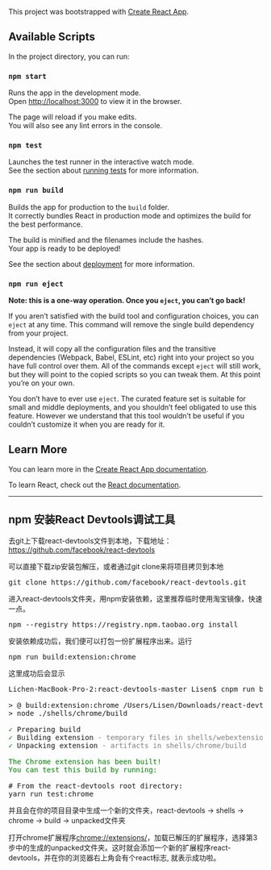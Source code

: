 This project was bootstrapped with [Create React App](https://github.com/facebook/create-react-app).

## Available Scripts

In the project directory, you can run:

### `npm start`

Runs the app in the development mode.<br>
Open [http://localhost:3000](http://localhost:3000) to view it in the browser.

The page will reload if you make edits.<br>
You will also see any lint errors in the console.

### `npm test`

Launches the test runner in the interactive watch mode.<br>
See the section about [running tests](https://facebook.github.io/create-react-app/docs/running-tests) for more information.

### `npm run build`

Builds the app for production to the `build` folder.<br>
It correctly bundles React in production mode and optimizes the build for the best performance.

The build is minified and the filenames include the hashes.<br>
Your app is ready to be deployed!

See the section about [deployment](https://facebook.github.io/create-react-app/docs/deployment) for more information.

### `npm run eject`

**Note: this is a one-way operation. Once you `eject`, you can’t go back!**

If you aren’t satisfied with the build tool and configuration choices, you can `eject` at any time. This command will remove the single build dependency from your project.

Instead, it will copy all the configuration files and the transitive dependencies (Webpack, Babel, ESLint, etc) right into your project so you have full control over them. All of the commands except `eject` will still work, but they will point to the copied scripts so you can tweak them. At this point you’re on your own.

You don’t have to ever use `eject`. The curated feature set is suitable for small and middle deployments, and you shouldn’t feel obligated to use this feature. However we understand that this tool wouldn’t be useful if you couldn’t customize it when you are ready for it.

## Learn More

You can learn more in the [Create React App documentation](https://facebook.github.io/create-react-app/docs/getting-started).

To learn React, check out the [React documentation](https://reactjs.org/).





---

## npm 安装React Devtools调试工具

去git上下载react-devtools文件到本地，下载地址： https://github.com/facebook/react-devtools

可以直接下载zip安装包解压，或者通过git clone来将项目拷贝到本地 
<pre>
git clone https://github.com/facebook/react-devtools.git
</pre>
进入react-devtools文件夹，用npm安装依赖，这里推荐临时使用淘宝镜像，快速一点。 

<pre>
npm --registry https://registry.npm.taobao.org install
</pre>

安装依赖成功后，我们便可以打包一份扩展程序出来。运行 

<pre>
npm run build:extension:chrome
</pre>

这里成功后会显示 

<pre>
Lichen-MacBook-Pro-2:react-devtools-master Lisen$ cnpm run build:extension:chrome

> @ build:extension:chrome /Users/Lisen/Downloads/react-devtools-master
> node ./shells/chrome/build

<font color=Green>✓</font> Preparing build 
<font color=Green>✓</font> Building extension <font color=Grey>- temporary files in shells/webextension/build/chrome</font>
<font color=Green>✓</font> Unpacking extension <font color=Grey>- artifacts in shells/chrome/build</font>

<font color=Green>The Chrome extension has been built!</font> 
<font color=Green>You can test this build by running:</font> 

# From the react-devtools root directory:
yarn run test:chrome
</pre>

并且会在你的项目目录中生成一个新的文件夹，react-devtools -> shells -> chrome -> build -> unpacked文件夹

打开chrome扩展程序<a href='chrome://extensions/'>chrome://extensions/</a>，加载已解压的扩展程序，选择第3步中的生成的unpacked文件夹。这时就会添加一个新的扩展程序react-devtools，并在你的浏览器右上角会有个react标志, 就表示成功啦。